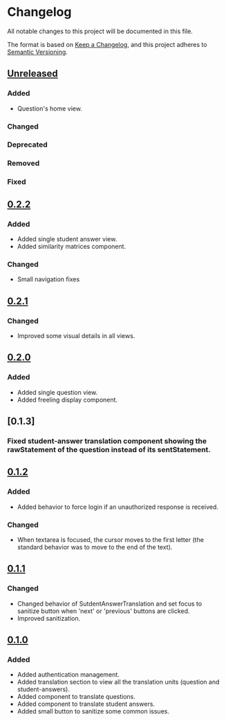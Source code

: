 # Changelog

All notable changes to this project will be documented in this file.

The format is based on [Keep a Changelog](https://keepachangelog.com/en/1.0.0/), and this project adheres
to [Semantic Versioning](https://semver.org/spec/v2.0.0.html).

## [Unreleased]

### Added

- Question's home view.

### Changed

### Deprecated

### Removed

### Fixed

## [0.2.2]

### Added

- Added single student answer view.
- Added similarity matrices component.

### Changed

- Small navigation fixes

## [0.2.1]

### Changed

- Improved some visual details in all views.

## [0.2.0]

### Added

- Added single question view.
- Added freeling display component.

## [0.1.3]

### Fixed student-answer translation component showing the rawStatement of the question instead of its sentStatement.

## [0.1.2]

### Added

- Added behavior to force login if an unauthorized response is received.

### Changed

- When textarea is focused, the cursor moves to the first letter (the standard behavior was to move to the end of the
  text).

## [0.1.1]

### Changed

- Changed behavior of SutdentAnswerTranslation and set focus to sanitize button when 'next' or 'previous' buttons are
  clicked.
- Improved sanitization.

## [0.1.0]

### Added

- Added authentication management.
- Added translation section to view all the translation units (question and student-answers).
- Added component to translate questions.
- Added component to translate student answers.
- Added small button to sanitize some common issues.

[Unreleased]: https://github.com/jlarteaga/thesis-dataset-editor/compare/0.2.2...develop

[0.2.2]: https://github.com/jlarteaga/thesis-dataset-editor/compare/0.2.1...0.2.2

[0.2.1]: https://github.com/jlarteaga/thesis-dataset-editor/compare/0.2.0...0.2.1

[0.2.0]: https://github.com/jlarteaga/thesis-dataset-editor/compare/0.1.2...0.2.0

[0.1.2]: https://github.com/jlarteaga/thesis-dataset-editor/compare/0.1.1...0.1.2

[0.1.1]: https://github.com/jlarteaga/thesis-dataset-editor/compare/0.1.0...0.1.1

[0.1.0]: https://github.com/jlarteaga/thesis-dataset-editor/releases/tag/0.1.0
